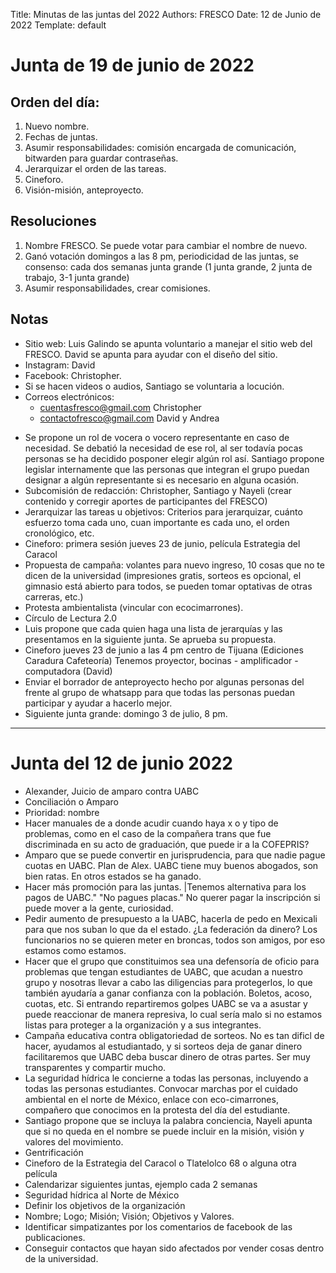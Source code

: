 Title: Minutas de las juntas del 2022
Authors: FRESCO
Date: 12 de Junio de 2022
Template: default


# Junta de 19 de junio de 2022

## Orden del día:
1. Nuevo nombre.
2. Fechas de juntas.
3. Asumir responsabilidades: comisión encargada de comunicación, bitwarden para guardar contraseñas.
4. Jerarquizar el orden de las tareas.
5. Cineforo.
6. Visión-misión, anteproyecto.


## Resoluciones
1. Nombre FRESCO. Se puede votar para cambiar el nombre de nuevo. 
2. Ganó votación domingos a las 8 pm, periodicidad de las juntas, se consenso:  cada dos semanas junta grande (1 junta grande, 2 junta de trabajo, 3-1 junta grande) 
3. Asumir responsabilidades, crear comisiones.


## Notas
* Sitio web: Luis Galindo se apunta voluntario a manejar el sitio web del FRESCO. David se apunta para ayudar con el diseño del sitio. 
* Instagram: David
* Facebook: Christopher.
* Si se hacen videos o audios, Santiago se voluntaria a locución.
* Correos electrónicos: 
    - <cuentasfresco@gmail.com> Christopher 
    - <contactofresco@gmail.com> David y Andrea
<!-- * Bitwarden: Christopher, contraseña 23demayo2022 -->
* Se propone un rol de vocera o vocero representante en caso de necesidad. Se debatió la necesidad de ese rol, al ser todavía pocas personas se ha decidido posponer elegir algún rol así. Santiago propone legislar internamente que las personas que integran el grupo puedan designar a algún representante si es necesario en alguna ocasión.
* Subcomisión de redacción: Christopher, Santiago y Nayeli (crear contenido y corregir aportes de participantes del FRESCO)
* Jerarquizar las tareas u objetivos: Criterios para jerarquizar, cuánto esfuerzo toma cada uno, cuan importante es cada uno, el orden cronológico, etc. 
* Cineforo: primera sesión jueves 23 de junio, película Estrategia del Caracol
* Propuesta de campaña: volantes para nuevo ingreso, 10 cosas que no te dicen de la universidad (impresiones gratis, sorteos es opcional, el gimnasio está abierto para todos, se pueden tomar optativas de otras carreras, etc.)
* Protesta ambientalista (vincular con ecocimarrones).
* Círculo de Lectura 2.0
* Luis propone que cada quien haga una lista de jerarquías y las presentamos en la siguiente junta. Se aprueba su propuesta.
* Cineforo jueves 23 de junio a las 4 pm centro de Tijuana (Ediciones Caradura Cafeteoría)
Tenemos proyector, bocinas - amplificador - computadora (David) 
* Enviar el borrador de anteproyecto hecho por algunas personas del frente al grupo de whatsapp para que todas las personas puedan participar y ayudar a hacerlo mejor.
* Siguiente junta grande: domingo 3 de julio, 8 pm. 

---


# Junta del 12 de junio 2022

* Alexander, Juicio de amparo contra UABC
* Conciliación o Amparo
* Prioridad: nombre
* Hacer manuales de a donde acudir cuando haya x o y tipo de problemas, como en el caso de la compañera trans que fue discriminada en su acto de graduación, que puede ir a la COFEPRIS?
* Amparo que se puede convertir en jurisprudencia, para que nadie pague cuotas en UABC. Plan de Alex. UABC tiene muy buenos abogados, son bien ratas. En otros estados se ha ganado.
* Hacer más promoción para las juntas. |Tenemos alternativa para los pagos de UABC." "No pagues placas." No querer pagar la inscripción si puede mover a la gente, curiosidad.
* Pedir aumento de presupuesto a la UABC, hacerla de pedo en Mexicali para que nos suban lo que da el estado. ¿La federación da dinero? Los funcionarios no se quieren meter en broncas, todos son amigos, por eso estamos como estamos.
* Hacer que el grupo que constituimos sea una defensoría de oficio para problemas que tengan estudiantes de UABC, que acudan a nuestro grupo y nosotras llevar a cabo las diligencias para protegerlos, lo que también ayudaría a ganar confianza con la población. Boletos, acoso, cuotas, etc. Si entrando repartiremos golpes UABC se va a asustar y puede reaccionar de manera represiva, lo cual sería malo si no estamos listas para proteger a la organización y a sus integrantes.
* Campaña educativa contra obligatoriedad de sorteos. No es tan dificl de hacer, ayudamos al estudiantado, y si sorteos deja de ganar dinero facilitaremos que UABC deba buscar dinero de otras partes. Ser muy transparentes y compartir mucho.
* La seguridad hídrica le concierne a todas las personas, incluyendo a todas las personas estudiantes. Convocar marchas por el cuidado ambiental en el norte de México, enlace con eco-cimarrones, compañero que conocimos en la protesta del día del estudiante.
* Santiago propone que se incluya la palabra conciencia, Nayeli apunta que si no queda en el nombre se puede incluir en la misión, visión y valores del movimiento.
* Gentrificación
* Cineforo de la Estrategia del Caracol o Tlatelolco 68 o alguna otra película
* Calendarizar siguientes juntas, ejemplo cada 2 semanas
* Seguridad hídrica al Norte de México
* Definir los objetivos de la organización
* Nombre; Logo; Misión; Visión; Objetivos y Valores.
* Identificar simpatizantes por los comentarios de facebook de las publicaciones.
* Conseguir contactos que hayan sido afectados por vender cosas dentro de la universidad.
